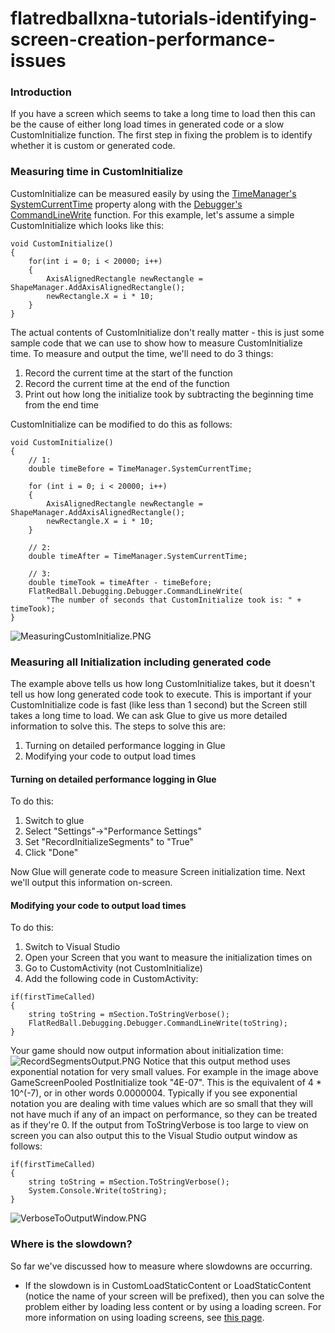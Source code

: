 # flatredballxna-tutorials-identifying-screen-creation-performance-issues

### Introduction

If you have a screen which seems to take a long time to load then this can be the cause of either long load times in generated code or a slow CustomInitialize function. The first step in fixing the problem is to identify whether it is custom or generated code.

### Measuring time in CustomInitialize

CustomInitialize can be measured easily by using the [TimeManager's SystemCurrentTime](../../../../frb/docs/index.php) property along with the [Debugger's CommandLineWrite](../../../../frb/docs/index.php) function. For this example, let's assume a simple CustomInitialize which looks like this:

```
void CustomInitialize()
{
    for(int i = 0; i < 20000; i++)
    {
        AxisAlignedRectangle newRectangle = ShapeManager.AddAxisAlignedRectangle();
        newRectangle.X = i * 10;
    }
}
```

The actual contents of CustomInitialize don't really matter - this is just some sample code that we can use to show how to measure CustomInitialize time. To measure and output the time, we'll need to do 3 things:

1. Record the current time at the start of the function
2. Record the current time at the end of the function
3. Print out how long the initialize took by subtracting the beginning time from the end time

CustomInitialize can be modified to do this as follows:

```
void CustomInitialize()
{
    // 1:
    double timeBefore = TimeManager.SystemCurrentTime;

    for (int i = 0; i < 20000; i++)
    {
        AxisAlignedRectangle newRectangle = ShapeManager.AddAxisAlignedRectangle();
        newRectangle.X = i * 10;
    }

    // 2:
    double timeAfter = TimeManager.SystemCurrentTime;

    // 3:
    double timeTook = timeAfter - timeBefore;
    FlatRedBall.Debugging.Debugger.CommandLineWrite(
        "The number of seconds that CustomInitialize took is: " + timeTook);
}
```

![MeasuringCustomInitialize.PNG](../../../../media/migrated\_media-MeasuringCustomInitialize.PNG)

### Measuring all Initialization including generated code

The example above tells us how long CustomInitialize takes, but it doesn't tell us how long generated code took to execute. This is important if your CustomInitialize code is fast (like less than 1 second) but the Screen still takes a long time to load. We can ask Glue to give us more detailed information to solve this. The steps to solve this are:

1. Turning on detailed performance logging in Glue
2. Modifying your code to output load times

#### Turning on detailed performance logging in Glue

To do this:

1. Switch to glue
2. Select "Settings"->"Performance Settings"
3. Set "RecordInitializeSegments" to "True"
4. Click "Done"

Now Glue will generate code to measure Screen initialization time. Next we'll output this information on-screen.

#### Modifying your code to output load times

To do this:

1. Switch to Visual Studio
2. Open your Screen that you want to measure the initialization times on
3. Go to CustomActivity (not CustomInitialize)
4. Add the following code in CustomActivity:

&#x20;

```
if(firstTimeCalled)
{
    string toString = mSection.ToStringVerbose();
    FlatRedBall.Debugging.Debugger.CommandLineWrite(toString);
}
```

Your game should now output information about initialization time: ![RecordSegmentsOutput.PNG](../../../../media/migrated\_media-RecordSegmentsOutput.PNG) Notice that this output method uses exponential notation for very small values. For example in the image above GameScreenPooled PostInitialize took "4E-07". This is the equivalent of 4 \* 10^(-7), or in other words 0.0000004. Typically if you see exponential notation you are dealing with time values which are so small that they will not have much if any of an impact on performance, so they can be treated as if they're 0. If the output from ToStringVerbose is too large to view on screen you can also output this to the Visual Studio output window as follows:

```
if(firstTimeCalled)
{
    string toString = mSection.ToStringVerbose();
    System.Console.Write(toString);
}
```

![VerboseToOutputWindow.PNG](../../../../media/migrated\_media-VerboseToOutputWindow.PNG)

### Where is the slowdown?

So far we've discussed how to measure where slowdowns are occurring.

* If the slowdown is in CustomLoadStaticContent or LoadStaticContent (notice the name of your screen will be prefixed), then you can solve the problem either by loading less content or by using a loading screen. For more information on using loading screens, see [this page](../../../../frb/docs/index.php).
